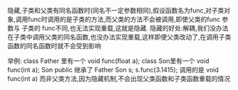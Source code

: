 隐藏,子类和父类有同名函数时(同名不一定参数相同),假设函数名为func,对子类对象,调用func时调用的是子类的方法,而父类的方法不会被调用,即使父类的func 参数与 子类的 func不同,也无法实现重载,这就是隐藏.
隐藏的好处:解耦,我们没办法在子类中调用父类的同名函数,也没办法实现重载,这样即便父类改动了,在调用子类函数的同名函数时就不会受到影响

举例: 
class Father 里有一个 void func(float a); 
class Son里有一个 void func(int a);    Son public 继承了 Father
Son s;
s.func(3.1415); 调用的是 void func(int a) 而非父类方法,因为隐藏机制,不会出现父类函数和子类函数重载的情况
